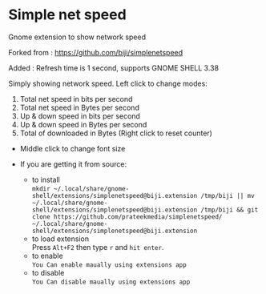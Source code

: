 # Simple net speed 
Gnome extension to show network speed

Forked from : https://github.com/biji/simplenetspeed

Added : Refresh time is 1 second, supports GNOME SHELL 3.38

Simply showing network speed. Left click to change modes:

1. Total net speed in bits per second
1. Total net speed in Bytes per second
1. Up & down speed in bits per second
1. Up & down speed in Bytes per second
1. Total of downloaded in Bytes (Right click to reset counter)

* Middle click to change font size

* If you are getting it from source:
    - to install  
    ```mkdir ~/.local/share/gnome-shell/extensions/simplenetspeed@biji.extension /tmp/biji || mv ~/.local/share/gnome-shell/extensions/simplenetspeed@biji.extension /tmp/biji && git clone https://github.com/prateekmedia/simplenetspeed/ ~/.local/share/gnome-shell/extensions/simplenetspeed@biji.extension```
    - to load extension  
       Press ```Alt+F2``` then type ```r``` and ```hit enter```.
    - to enable  
    ```You Can enable maually using extensions app```
    - to disable  
    ```You Can disable maually using extensions app```
